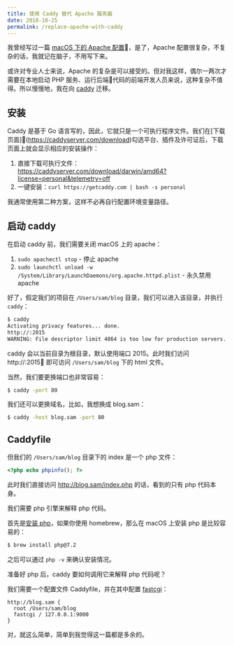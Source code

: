 ```yaml
---
title: 使用 Caddy 替代 Apache 服务器
date: 2018-10-25
permalink: /replace-apache-with-caddy
---
```


我曾经写过一篇 [macOS 下的 Apache 配置](https://blog.zfanw.com/macos-apache/)，是了，Apache 配置很复杂，不复杂的话，我就记在脑子，不用写下来。

或许对专业人士来说，Apache 的复杂是可以接受的。但对我这样，偶尔一两次才需要在本地启动 PHP 服务、运行后端代码的前端开发人员来说，这种复杂不值得。所以慢慢地，我在向 [caddy](https://caddyserver.com) 迁移。

## 安装

Caddy 是基于 Go 语言写的，因此，它就只是一个可执行程序文件。我们在[下载页面](https://caddyserver.com/download)勾选平台、插件及许可证后，下载页面上就会显示相应的安装操作：

1. 直接下载可执行文件：https://caddyserver.com/download/darwin/amd64?license=personal&telemetry=off
2. 一键安装：`curl https://getcaddy.com | bash -s personal`

我通常使用第二种方案，这样不必再自行配置环境变量路径。

## 启动 caddy

在启动 caddy 前，我们需要关闭 macOS 上的 apache：

1. `sudo apachectl stop` - 停止 apache
2. `sudo launchctl unload -w /System/Library/LaunchDaemons/org.apache.httpd.plist` - 永久禁用 apache

好了，假定我们的项目在 `/Users/sam/blog` 目录，我们可以进入该目录，并执行 `caddy`：

```sh
$ caddy
Activating privacy features... done.
http://:2015
WARNING: File descriptor limit 4864 is too low for production servers. At least 8192 is recommended. Fix with "ulimit -n 8192".
```
caddy 会以当前目录为根目录，默认使用端口 2015。此时我们访问 http://:2015 即可访问 `/Users/sam/blog` 下的 html 文件。

当然，我们要更换端口也非常容易：

```sh
$ caddy -port 80
```
我们还可以更换域名，比如，我想换成 blog.sam：

```sh
$ caddy -host blog.sam -port 80
```
## Caddyfile

但我们的 `/Users/sam/blog` 目录下的 index 是一个 php 文件：

```php
<?php echo phpinfo(); ?>
```
此时我们直接访问 http://blog.sam/index.php 的话，看到的只有 php 代码本身。

我们需要 php 引擎来解释 php 代码。

首先是[安装 php](https://secure.php.net/manual/en/install.macosx.php)，如果你使用 homebrew，那么在 macOS 上安装 php 是比较容易的：

```sh
$ brew install php@7.2
```
之后可以通过 `php -v` 来确认安装情况。

准备好 php 后，caddy 要如何调用它来解释 php 代码呢？

我们需要一个配置文件 Caddyfile，并在其中配置 [fastcgi](https://caddyserver.com/docs/fastcgi)：

```Caddyfile
http://blog.sam {
  root /Users/sam/blog
  fastcgi / 127.0.0.1:9000
}
```
对，就这么简单，简单到我觉得这一篇都是多余的。

